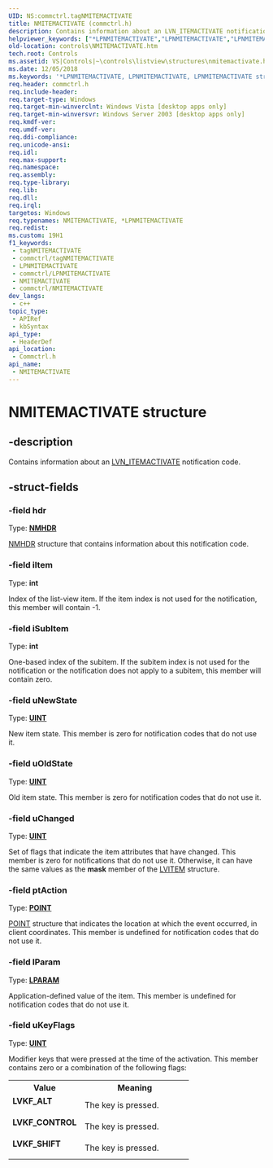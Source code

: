 ```yaml
---
UID: NS:commctrl.tagNMITEMACTIVATE
title: NMITEMACTIVATE (commctrl.h)
description: Contains information about an LVN_ITEMACTIVATE notification code.
helpviewer_keywords: ["*LPNMITEMACTIVATE","LPNMITEMACTIVATE","LPNMITEMACTIVATE structure pointer [Windows Controls]","LVKF_ALT","LVKF_CONTROL","LVKF_SHIFT","NMITEMACTIVATE","NMITEMACTIVATE structure [Windows Controls]","_win32_NMITEMACTIVATE","_win32_NMITEMACTIVATE_cpp","commctrl/LPNMITEMACTIVATE","commctrl/NMITEMACTIVATE","controls.NMITEMACTIVATE","controls._win32_NMITEMACTIVATE"]
old-location: controls\NMITEMACTIVATE.htm
tech.root: Controls
ms.assetid: VS|Controls|~\controls\listview\structures\nmitemactivate.htm
ms.date: 12/05/2018
ms.keywords: '*LPNMITEMACTIVATE, LPNMITEMACTIVATE, LPNMITEMACTIVATE structure pointer [Windows Controls], LVKF_ALT, LVKF_CONTROL, LVKF_SHIFT, NMITEMACTIVATE, NMITEMACTIVATE structure [Windows Controls], _win32_NMITEMACTIVATE, _win32_NMITEMACTIVATE_cpp, commctrl/LPNMITEMACTIVATE, commctrl/NMITEMACTIVATE, controls.NMITEMACTIVATE, controls._win32_NMITEMACTIVATE'
req.header: commctrl.h
req.include-header: 
req.target-type: Windows
req.target-min-winverclnt: Windows Vista [desktop apps only]
req.target-min-winversvr: Windows Server 2003 [desktop apps only]
req.kmdf-ver: 
req.umdf-ver: 
req.ddi-compliance: 
req.unicode-ansi: 
req.idl: 
req.max-support: 
req.namespace: 
req.assembly: 
req.type-library: 
req.lib: 
req.dll: 
req.irql: 
targetos: Windows
req.typenames: NMITEMACTIVATE, *LPNMITEMACTIVATE
req.redist: 
ms.custom: 19H1
f1_keywords:
 - tagNMITEMACTIVATE
 - commctrl/tagNMITEMACTIVATE
 - LPNMITEMACTIVATE
 - commctrl/LPNMITEMACTIVATE
 - NMITEMACTIVATE
 - commctrl/NMITEMACTIVATE
dev_langs:
 - c++
topic_type:
 - APIRef
 - kbSyntax
api_type:
 - HeaderDef
api_location:
 - Commctrl.h
api_name:
 - NMITEMACTIVATE
---
```


# NMITEMACTIVATE structure


## -description

Contains information about an <a href="/windows/desktop/Controls/lvn-itemactivate">LVN_ITEMACTIVATE</a> notification code.

## -struct-fields

### -field hdr

Type: <b><a href="/windows/desktop/api/richedit/ns-richedit-nmhdr">NMHDR</a></b>


<a href="/windows/desktop/api/richedit/ns-richedit-nmhdr">NMHDR</a> structure that contains information about this notification code.

### -field iItem

Type: <b>int</b>

Index of the list-view item. If the item index is not used for the notification, this member will contain -1.

### -field iSubItem

Type: <b>int</b>

One-based index of the subitem. If the subitem index is not used for the notification or the notification does not apply to a subitem, this member will contain zero.

### -field uNewState

Type: <b><a href="/windows/desktop/WinProg/windows-data-types">UINT</a></b>

New item state. This member is zero for notification codes that do not use it.

### -field uOldState

Type: <b><a href="/windows/desktop/WinProg/windows-data-types">UINT</a></b>

Old item state. This member is zero for notification codes that do not use it.

### -field uChanged

Type: <b><a href="/windows/desktop/WinProg/windows-data-types">UINT</a></b>

Set of flags that indicate the item attributes that have changed. This member is zero for notifications that do not use it. Otherwise, it can have the same values as the 
					<b>mask</b> member of the <a href="/windows/desktop/api/commctrl/ns-commctrl-lvitema">LVITEM</a> structure.

### -field ptAction

Type: <b><a href="/windows/win32/api/windef/ns-windef-point">POINT</a></b>


<a href="/windows/win32/api/windef/ns-windef-point">POINT</a> structure that indicates the location at which the event occurred, in client coordinates. This member is undefined for notification codes that do not use it.

### -field lParam

Type: <b><a href="/windows/desktop/WinProg/windows-data-types">LPARAM</a></b>

Application-defined value of the item. This member is undefined for notification codes that do not use it.

### -field uKeyFlags

Type: <b><a href="/windows/desktop/WinProg/windows-data-types">UINT</a></b>

Modifier keys that were pressed at the time of the activation. This member contains zero or a combination of the following flags: 

<table>
<tr>
<th>Value</th>
<th>Meaning</th>
</tr>
<tr>
<td width="40%"><a id="LVKF_ALT"></a><a id="lvkf_alt"></a><dl>
<dt><b>LVKF_ALT</b></dt>
</dl>
</td>
<td width="60%">
The  key is pressed. 

</td>
</tr>
<tr>
<td width="40%"><a id="LVKF_CONTROL"></a><a id="lvkf_control"></a><dl>
<dt><b>LVKF_CONTROL</b></dt>
</dl>
</td>
<td width="60%">
The  key is pressed. 

</td>
</tr>
<tr>
<td width="40%"><a id="LVKF_SHIFT"></a><a id="lvkf_shift"></a><dl>
<dt><b>LVKF_SHIFT</b></dt>
</dl>
</td>
<td width="60%">
The  key is pressed. 

</td>
</tr>
</table>